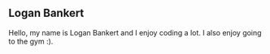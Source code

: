 <h2>Logan Bankert</h2>
<p>Hello, my name is Logan Bankert and I enjoy coding a lot. I also enjoy going to the gym :).</p>
